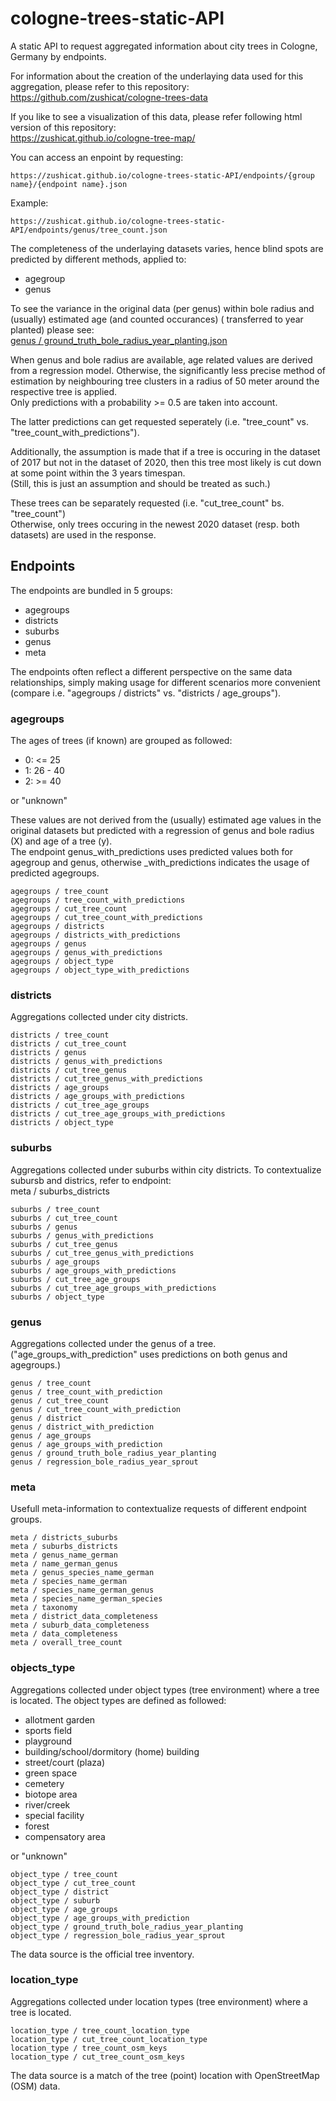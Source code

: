 # cologne-trees-static-API
A static API to request aggregated information about city trees in Cologne, Germany by endpoints.

For information about the creation of the underlaying data used for this aggregation, please refer to this repository:    
https://github.com/zushicat/cologne-trees-data    

If you like to see a visualization of this data, please refer following html version of this repository:    
https://zushicat.github.io/cologne-tree-map/    


You can access an enpoint by requesting:    
```
https://zushicat.github.io/cologne-trees-static-API/endpoints/{group name}/{endpoint name}.json
```

Example:
```
https://zushicat.github.io/cologne-trees-static-API/endpoints/genus/tree_count.json
```

The completeness of the underlaying datasets varies, hence blind spots are predicted by different methods, applied to:
- agegroup
- genus

To see the variance in the original data (per genus) within bole radius and (usually) estimated age (and counted occurances) ( transferred to year planted) please see:    
[genus / ground_truth_bole_radius_year_planting.json](https://zushicat.github.io/cologne-trees-static-API/endpoints/genus/ground_truth_bole_radius_year_planting.json)    

When genus and bole radius are available, age related values are derived from a regression model. Otherwise, the significantly less precise method of estimation by neighbouring tree clusters in a radius of 50 meter around the respective tree is applied.    
Only predictions with a probability >= 0.5 are taken into account.    

The latter predictions can get requested seperately (i.e. "tree_count" vs. "tree_count_with_predictions").    

Additionally, the assumption is made that if a tree is occuring in the dataset of 2017 but not in the dataset of 2020, then this tree most likely is cut down at some point within the 3 years timespan.   
(Still, this is just an assumption and should be treated as such.)    

These trees can be separately requested (i.e. "cut_tree_count" bs. "tree_count")    
Otherwise, only trees occuring in the newest 2020 dataset (resp. both datasets) are used in the response.


## Endpoints
The endpoints are bundled in 5 groups:
- agegroups
- districts
- suburbs
- genus
- meta


The endpoints often reflect a different perspective on the same data relationships, simply making usage for different scenarios more convenient (compare i.e. "agegroups / districts" vs. "districts / age_groups").    


### agegroups
The ages of trees (if known) are grouped as followed:
- 0: <= 25
- 1: 26 - 40
- 2: >= 40

or "unknown"    

These values are not derived from the (usually) estimated age values in the original datasets but predicted with a regression of genus and bole radius (X) and age of a tree (y).    
The endpoint genus_with_predictions uses predicted values both for agegroup and genus, otherwise _with_predictions indicates the usage of predicted agegroups.


```
agegroups / tree_count
agegroups / tree_count_with_predictions
agegroups / cut_tree_count
agegroups / cut_tree_count_with_predictions
agegroups / districts
agegroups / districts_with_predictions
agegroups / genus
agegroups / genus_with_predictions
agegroups / object_type
agegroups / object_type_with_predictions
```

### districts
Aggregations collected under city districts.    

```
districts / tree_count
districts / cut_tree_count
districts / genus
districts / genus_with_predictions
districts / cut_tree_genus
districts / cut_tree_genus_with_predictions
districts / age_groups
districts / age_groups_with_predictions
districts / cut_tree_age_groups
districts / cut_tree_age_groups_with_predictions
districts / object_type
```

### suburbs
Aggregations collected under suburbs within city districts. To contextualize subursb and districs, refer to endpoint:    
meta / suburbs_districts    

```
suburbs / tree_count
suburbs / cut_tree_count
suburbs / genus
suburbs / genus_with_predictions
suburbs / cut_tree_genus
suburbs / cut_tree_genus_with_predictions
suburbs / age_groups
suburbs / age_groups_with_predictions
suburbs / cut_tree_age_groups
suburbs / cut_tree_age_groups_with_predictions
suburbs / object_type
```

### genus
Aggregations collected under the genus of a tree. ("age_groups_with_prediction" uses predictions on both genus and agegroups.)    

```
genus / tree_count
genus / tree_count_with_prediction
genus / cut_tree_count
genus / cut_tree_count_with_prediction
genus / district
genus / district_with_prediction
genus / age_groups
genus / age_groups_with_prediction
genus / ground_truth_bole_radius_year_planting
genus / regression_bole_radius_year_sprout
```

### meta
Usefull meta-information to contextualize requests of different endpoint groups.    

```
meta / districts_suburbs
meta / suburbs_districts
meta / genus_name_german
meta / name_german_genus
meta / genus_species_name_german
meta / species_name_german
meta / species_name_german_genus
meta / species_name_german_species
meta / taxonomy
meta / district_data_completeness
meta / suburb_data_completeness
meta / data_completeness
meta / overall_tree_count
```


### objects_type
Aggregations collected under object types (tree environment) where a tree is located. The object types are defined as followed: 
- allotment garden
- sports field
- playground
- building/school/dormitory (home) building
- street/court (plaza)
- green space
- cemetery
- biotope area
- river/creek
- special facility
- forest
- compensatory area

or "unknown"

```
object_type / tree_count
object_type / cut_tree_count
object_type / district
object_type / suburb
object_type / age_groups
object_type / age_groups_with_prediction
object_type / ground_truth_bole_radius_year_planting
object_type / regression_bole_radius_year_sprout
```

The data source is the official tree inventory.


### location_type
Aggregations collected under location types (tree environment) where a tree is located.

```
location_type / tree_count_location_type
location_type / cut_tree_count_location_type
location_type / tree_count_osm_keys
location_type / cut_tree_count_osm_keys
```

The data source is a match of the tree (point) location with OpenStreetMap (OSM) data.